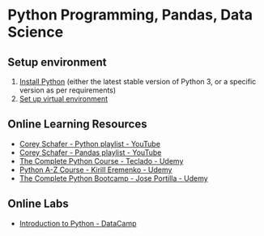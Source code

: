 # Python Programming, Pandas, Data Science

## Setup environment
1. [Install Python](https://www.python.org/downloads/) (either the latest stable version of Python 3, or a specific version as per requirements)
2. [Set up virtual environment]()

## Online Learning Resources
- [Corey Schafer - Python playlist - YouTube](https://www.youtube.com/watch?v=YYXdXT2l-Gg&list=PL-osiE80TeTt2d9bfVyTiXJA-UTHn6WwU)
- [Corey Schafer - Pandas playlist - YouTube](https://www.youtube.com/watch?v=ZyhVh-qRZPA&list=PL-osiE80TeTsWmV9i9c58mdDCSskIFdDS)
- [The Complete Python Course - Teclado - Udemy](https://www.udemy.com/course/the-complete-python-course/?couponCode=LETSLEARNNOWPP)
- [Python A-Z Course - Kirill Eremenko - Udemy](https://www.udemy.com/course/python-coding/?couponCode=LETSLEARNNOWPP)
- [The Complete Python Bootcamp - Jose Portilla - Udemy](https://www.udemy.com/course/complete-python-bootcamp/?couponCode=LETSLEARNNOWPP)

## Online Labs
- [Introduction to Python - DataCamp](https://www.datacamp.com/courses/intro-to-python-for-data-science)


